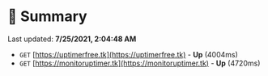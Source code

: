 # 📖 Summary
Last updated: **7/25/2021, 2:04:48 AM**

- `GET` [https://uptimerfree.tk](https://uptimerfree.tk) - **Up** (4004ms)
- `GET` [https://monitoruptimer.tk](https://monitoruptimer.tk) - **Up** (4720ms)
